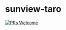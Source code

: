# sunview-taro

[![PRs Welcome](https://img.shields.io/badge/PRs-welcome-brightgreen.svg?style=flat-square)](http://makeapullrequest.com)